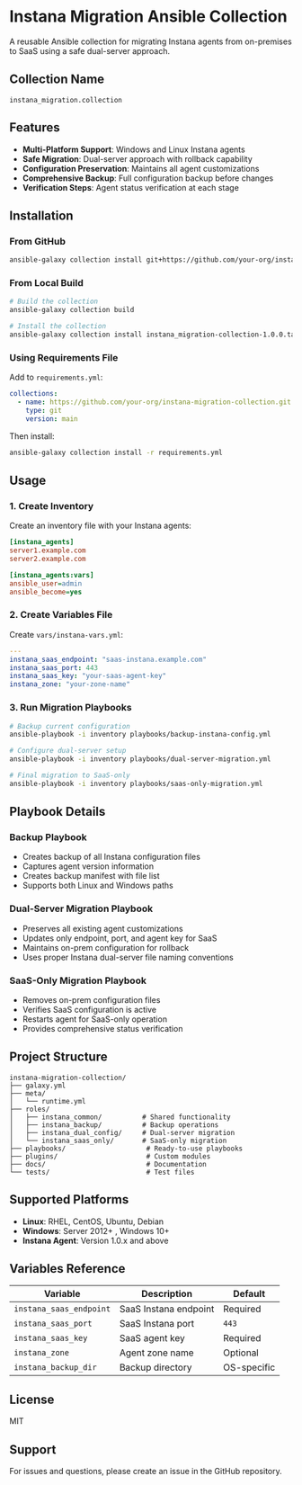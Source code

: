 # Instana Migration Ansible Collection

A reusable Ansible collection for migrating Instana agents from on-premises to SaaS using a safe dual-server approach.

## Collection Name

`instana_migration.collection`

## Features

- **Multi-Platform Support**: Windows and Linux Instana agents
- **Safe Migration**: Dual-server approach with rollback capability
- **Configuration Preservation**: Maintains all agent customizations
- **Comprehensive Backup**: Full configuration backup before changes
- **Verification Steps**: Agent status verification at each stage

## Installation

### From GitHub

```bash
ansible-galaxy collection install git+https://github.com/your-org/instana-migration-collection.git
```

### From Local Build

```bash
# Build the collection
ansible-galaxy collection build

# Install the collection
ansible-galaxy collection install instana_migration-collection-1.0.0.tar.gz
```

### Using Requirements File

Add to `requirements.yml`:

```yaml
collections:
  - name: https://github.com/your-org/instana-migration-collection.git
    type: git
    version: main
```

Then install:

```bash
ansible-galaxy collection install -r requirements.yml
```

## Usage

### 1. Create Inventory

Create an inventory file with your Instana agents:

```ini
[instana_agents]
server1.example.com
server2.example.com

[instana_agents:vars]
ansible_user=admin
ansible_become=yes
```

### 2. Create Variables File

Create `vars/instana-vars.yml`:

```yaml
---
instana_saas_endpoint: "saas-instana.example.com"
instana_saas_port: 443
instana_saas_key: "your-saas-agent-key"
instana_zone: "your-zone-name"
```

### 3. Run Migration Playbooks

```bash
# Backup current configuration
ansible-playbook -i inventory playbooks/backup-instana-config.yml

# Configure dual-server setup
ansible-playbook -i inventory playbooks/dual-server-migration.yml

# Final migration to SaaS-only
ansible-playbook -i inventory playbooks/saas-only-migration.yml
```

## Playbook Details

### Backup Playbook

- Creates backup of all Instana configuration files
- Captures agent version information
- Creates backup manifest with file list
- Supports both Linux and Windows paths

### Dual-Server Migration Playbook

- Preserves all existing agent customizations
- Updates only endpoint, port, and agent key for SaaS
- Maintains on-prem configuration for rollback
- Uses proper Instana dual-server file naming conventions

### SaaS-Only Migration Playbook

- Removes on-prem configuration files
- Verifies SaaS configuration is active
- Restarts agent for SaaS-only operation
- Provides comprehensive status verification

## Project Structure

```
instana-migration-collection/
├── galaxy.yml
├── meta/
│   └── runtime.yml
├── roles/
│   ├── instana_common/          # Shared functionality
│   ├── instana_backup/          # Backup operations
│   ├── instana_dual_config/     # Dual-server migration
│   └── instana_saas_only/       # SaaS-only migration
├── playbooks/                    # Ready-to-use playbooks
├── plugins/                      # Custom modules
├── docs/                         # Documentation
└── tests/                        # Test files
```

## Supported Platforms

- **Linux**: RHEL, CentOS, Ubuntu, Debian
- **Windows**: Server 2012+ , Windows 10+
- **Instana Agent**: Version 1.0.x and above

## Variables Reference

| Variable | Description | Default |
|----------|-------------|---------|
| `instana_saas_endpoint` | SaaS Instana endpoint | Required |
| `instana_saas_port` | SaaS Instana port | `443` |
| `instana_saas_key` | SaaS agent key | Required |
| `instana_zone` | Agent zone name | Optional |
| `instana_backup_dir` | Backup directory | OS-specific |

## License

MIT

## Support

For issues and questions, please create an issue in the GitHub repository.
